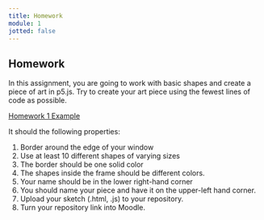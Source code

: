 ```yaml
---
title: Homework
module: 1
jotted: false
---
```


## Homework

In this assignment, you are going to work with basic shapes and create a piece of art in p5.js.  Try to create your art piece using the fewest lines of code as possible.

<a href="https://github.com/Montana-Media-Arts/220_CreativeCoding2-Spring2021-Samples/tree/main/Homework%201" target="_new">Homework 1 Example</a>

It should the following properties:

1.	Border around the edge of your window
2.	Use at least 10 different shapes of varying sizes
3.	The border should be one solid color
4.	The shapes inside the frame should be different colors.
5.	Your name should be in the lower right-hand corner
6.	You should name your piece and have it on the upper-left hand corner.
7.  Upload your sketch (.html, .js) to your repository.
8.  Turn your repository link into Moodle.
